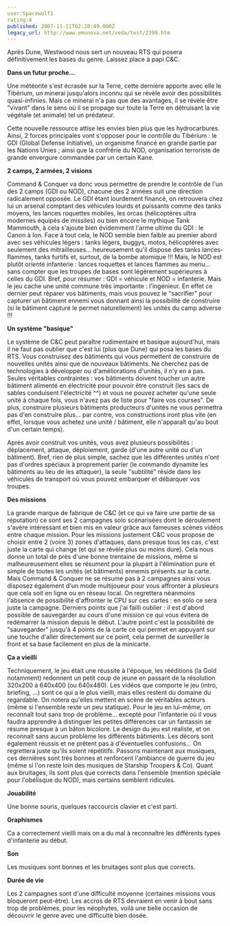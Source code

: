 ```yaml
---
user:Spacewolf1
rating:4
published: 2007-11-11T02:28:49.000Z
legacy_url: http://www.emunova.net/veda/test/2399.htm
---
```

Après Dune, Westwood nous sert un nouveau RTS qui posera définitivement les bases du genre. Laissez place à papi C&C.  

  

**Dans un futur proche...**  

Une météorite s'est écrasée sur la Terre, cette dernière apporte avec elle le Tibérium, un minerai jusqu'alors inconnu qui se révèle avoir des possibilités quasi-infinies. Mais ce minerai n'a pas que des avantages, il se révèle être "vivant" dans le sens où il se propage sur toute la Terre en détruisant la vie végétale (et animale) tel un prédateur.  

Cette nouvelle ressource attise les envies bien plus que les hydrocarbures. Ainsi, 2 forces principales vont s'opposer pour le contrôle du Tibérium : le GDI (Global Defense Initiative), un organisme financé en grande partie par les Nations Unies ; ainsi que la confrérie du NOD, organisation terroriste de grande envergure commandée par un certain Kane.  

  

**2 camps, 2 armées, 2 visions**  

Command & Conquer va donc vous permettre de prendre le contrôle de l'un des 2 camps (GDI ou NOD), chacune des 2 armées suit une direction radicalement opposée. Le GDI étant lourdement financé, on retrouvera chez lui un arsenal comptant des véhicules lourds et puissants comme des tanks moyens, les lances roquettes mobiles, les orcas (hélicoptères ultra modernes équipés de missiles) ou bien encore le mythique Tank Mammouth, à cela s'ajoute bien évidemment l'arme ultime du GDI : le Canon à Ion. Face à tout cela, le NOD semble bien faible au premier abord avec ses véhicules légers : tanks légers, buggys, motos, hélicoptères avec seulement des mitrailleuses... heureusement qu'il dispose des tanks lances-flammes, tanks furtifs et, surtout, de la bombe atomique !!! Mais, le NOD est plutôt orienté infanterie : lances roquettes et lances flammes au menu... sans compter que les troupes de bases sont légèrement supérieures à celles du GDI. Bref, pour résumer : GDI = véhicule et NOD = infanterie. Mais le jeu cache une unité commune très importante : l'ingénieur. En effet ce dernier peut réparer vos bâtiments, mais vous pouvez le "sacrifier" pour capturer un bâtiment ennemi vous donnant ainsi la possibilité de construire (si le bâtiment capturé le permet naturellement) les unités du camp adverse !!!  

  

**Un système "basique"**  

Le système de C&C peut paraître rudimentaire et basique aujourd'hui, mais il ne faut pas oublier que c'est lui (plus que Dune) qui posa les bases du RTS. Vous construisez des bâtiments qui vous permettent de construire de nouvelles unités ainsi que de nouveaux bâtiments. Ne cherchez pas de technologies à développer ou d'améliorations d'unités, il n'y en a pas. Seules véritables contraintes : vos bâtiments doivent toucher un autre bâtiment alimenté en électricité pour pouvoir être construit (les sacs de sables conduisent l'électricité ^^) et vous ne pouvez acheter qu'une seule unité à chaque fois, vous n'avez pas de liste pour "faire vos courses". De plus, construire plusieurs bâtiments producteurs d'unités ne vous permettra pas d'en construire plus... par contre, vos constructions iront plus vite (en effet, lorsque vous achetez une unité / bâtiment, elle n'apparaît qu'au bout d'un certain temps).  

Après avoir construit vos unités, vous avez plusieurs possibilités : déplacement, attaque, déploiement, garde (d'une autre unité ou d'un bâtiment). Bref, rien de plus simple, sachez que les différentes unités n'ont pas d'ordres spéciaux à proprement parler (le commando dynamite les bâtiments au lieu de les attaquer), la seule "subtilité" réside dans les véhicules de transport où vous pouvez embarquer et débarquer vos troupes.  

  

**Des missions**  

La grande marque de fabrique de C&C (et ce qui va faire une partie de sa réputation) ce sont ses 2 campagnes solo scénarisées dont le déroulement s'avère intéressant et bien mis en valeur grâce aux fameuses scènes vidéos entre chaque mission. Pour les missions justement C&C vous propose de choisir entre 2 (voire 3) zones d'attaques, dans presque tous les cas, c'est juste la carte qui change (et qui se révèle plus ou moins dure). Cela nous donne un total de près d'une bonne trentaine de missions, même si malheureusement elles se résument pour la plupart à l'élimination pure et simple de toutes les unités (et bâtiments) ennemis présents sur la carte. Mais Command & Conquer ne se résume pas à 2 campagnes ainsi vous disposez également d'un mode multijoueur pour vous affronter à plusieurs que cela soit en ligne ou en réseau local. On regrettera néanmoins l'absence de possibilité d'affronter le CPU sur ces cartes : en solo ce sera juste la campagne. Derniers points que j'ai failli oublier : il est d'abord possible de sauvegarder au cours d'une mission ce qui vous évitera de redémarrer la mission depuis le début. L'autre point c'est la possibilité de "sauvegarder" jusqu'à 4 points de la carte ce qui permet en appuyant sur une touche d'aller directement sur ce point, cela permet de surveiller le front et sa base facilement en plus de la minicarte.  

  

**Ça a vieilli**  

Techniquement, le jeu était une réussite à l'époque, les rééditions (la Gold notamment) redonnent un petit coup de jeune en passant de la résolution 320x200 à 640x400 (ou 640x480). Les vidéos que comporte le jeu (intro, briefing, ...) sont ce qui a le plus vieilli, mais elles restent du domaine du regardable. On notera qu'elles mettent en scène de véritables acteurs (même si l'ensemble reste un peu statique). Pour le jeu en lui-même, on reconnaît tout sans trop de problème... excepté pour l'infanterie où il vous faudra apprendre à distinguer les petites différences car un fantassin se résume presque à un bâton bicolore. Le design du jeu est réaliste, et on reconnaît sans aucun problème les différents bâtiments. Les décors sont également réussis et ne prêtent pas à d'éventuelles confusions... On regrettera juste qu'ils soient répétitifs. Passons maintenant aux musiques, ces dernières sont très bonnes et renforcent l'ambiance de guerre du jeu (même si l'on reste loin des musiques de Starship Troopers & Co). Quant aux bruitages, ils sont plus que corrects dans l'ensemble (mention spéciale pour l'obélisque du NOD), mais certains semblent ridicules.  

  

  

**Jouabilité**  

Une bonne souris, quelques raccourcis clavier et c'est parti.  

**Graphismes**  

Ca a correctement vieilli mais on a du mal à reconnaître les différents types d'infanterie au début.  

**Son**  

Les musiques sont bonnes et les bruitages sont plus que corrects.  

**Durée de vie**  

Les 2 campagnes sont d'une difficulté moyenne (certaines missions vous bloqueront peut-être). Les accros de RTS devraient en venir à bout sans trop de problèmes, pour les néophytes, voilà une belle occasion de découvrir le genre avec une difficulté bien dosée.